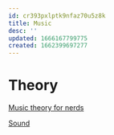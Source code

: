 ```yaml
---
id: cr393pxlptk9nfaz70u5z8k
title: Music
desc: ''
updated: 1666167799775
created: 1662399697277
---
```


# Theory

[Music theory for nerds](https://eev.ee/blog/2016/09/15/music-theory-for-nerds/)

[Sound](https://ciechanow.ski/sound/)